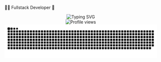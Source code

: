 👨‍💻 Fullstack Developer 🚀
<div align="center">
  <img src="https://readme-typing-svg.herokuapp.com?font=Fira+Code&pause=1000&color=36BCF7FF&center=true&vCenter=true&width=435&lines=Fullstack+Developer;Always+learning+new+things;Love+to+solve+problems" alt="Typing SVG" />
</div>



<div align="center">
  <img src="https://komarev.com/ghpvc/?username=kompot112&color=blueviolet&style=for-the-badge" alt="Profile views" />
</div>
<div align="center">

<div align="center">
  <img src="https://raw.githubusercontent.com/platane/snk/output/github-contribution-grid-snake-dark.svg" alt="Snake animation" />
</div>
